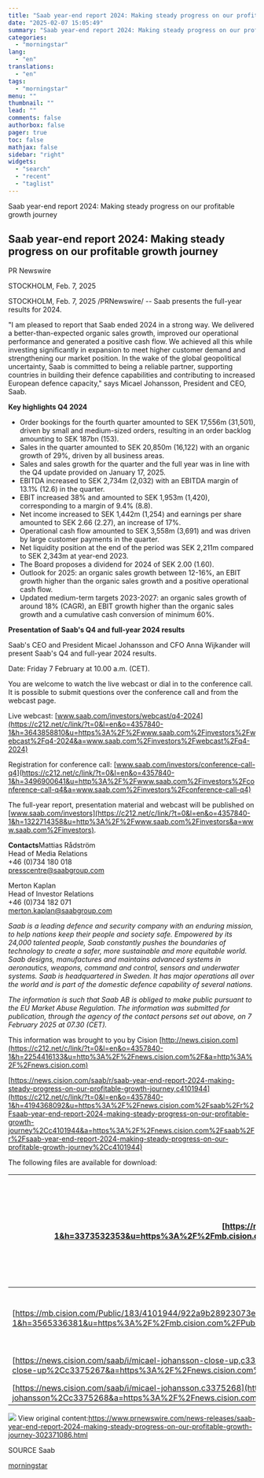 ```yaml
---
title: "Saab year-end report 2024: Making steady progress on our profitable growth journey"
date: "2025-02-07 15:05:49"
summary: "Saab year-end report 2024: Making steady progress on our profitable growth journey Saab year-end report 2024: Making steady progress on our profitable growth journey PR Newswire STOCKHOLM, Feb. 7, 2025 STOCKHOLM, Feb. 7, 2025 /PRNewswire/ -- Saab presents the full-year results for 2024. \"I am pleased to report that Saab..."
categories:
  - "morningstar"
lang:
  - "en"
translations:
  - "en"
tags:
  - "morningstar"
menu: ""
thumbnail: ""
lead: ""
comments: false
authorbox: false
pager: true
toc: false
mathjax: false
sidebar: "right"
widgets:
  - "search"
  - "recent"
  - "taglist"
---
```


Saab year-end report 2024: Making steady progress on our profitable growth journey

Saab year-end report 2024: Making steady progress on our profitable growth journey
----------------------------------------------------------------------------------

PR Newswire

STOCKHOLM, Feb. 7, 2025


STOCKHOLM, Feb. 7, 2025 /PRNewswire/ -- Saab presents the full-year results for 2024.

"I am pleased to report that Saab ended 2024 in a strong way. We delivered a better-than-expected organic sales growth, improved our operational performance and generated a positive cash flow. We achieved all this while investing significantly in expansion to meet higher customer demand and strengthening our market position. In the wake of the global geopolitical uncertainty, Saab is committed to being a reliable partner, supporting countries in building their defence capabilities and contributing to increased European defence capacity," says Micael Johansson, President and CEO, Saab.

**Key highlights Q4 2024**

* Order bookings for the fourth quarter amounted to SEK 17,556m (31,501), driven by small and medium-sized orders, resulting in an order backlog amounting to SEK 187bn (153).
* Sales in the quarter amounted to SEK 20,850m (16,122) with an organic growth of 29%, driven by all business areas.
* Sales and sales growth for the quarter and the full year was in line with the Q4 update provided on January 17, 2025.
* EBITDA increased to SEK 2,734m (2,032) with an EBITDA margin of 13.1% (12.6) in the quarter.
* EBIT increased 38% and amounted to SEK 1,953m (1,420), corresponding to a margin of 9.4% (8.8).
* Net income increased to SEK 1,442m (1,254) and earnings per share amounted to SEK 2.66 (2.27), an increase of 17%.
* Operational cash flow amounted to SEK 3,558m (3,691) and was driven by large customer payments in the quarter.
* Net liquidity position at the end of the period was SEK 2,211m compared to SEK 2,343m at year-end 2023.
* The Board proposes a dividend for 2024 of SEK 2.00 (1.60).
* Outlook for 2025: an organic sales growth between 12-16%, an EBIT growth higher than the organic sales growth and a positive operational cash flow.
* Updated medium-term targets 2023-2027: an organic sales growth of around 18% (CAGR), an EBIT growth higher than the organic sales growth and a cumulative cash conversion of minimum 60%.

**Presentation of Saab's Q4 and full-year 2024 results**

Saab's CEO and President Micael Johansson and CFO Anna Wijkander will present Saab's Q4 and full-year 2024 results.

Date: Friday 7 February at 10.00 a.m. (CET).

You are welcome to watch the live webcast or dial in to the conference call. It is possible to submit questions over the conference call and from the webcast page.

Live webcast: [www.saab.com/investors/webcast/q4-2024](https://c212.net/c/link/?t=0&l=en&o=4357840-1&h=3643858810&u=https%3A%2F%2Fwww.saab.com%2Finvestors%2Fwebcast%2Fq4-2024&a=www.saab.com%2Finvestors%2Fwebcast%2Fq4-2024)

Registration for conference call: [www.saab.com/investors/conference-call-q4](https://c212.net/c/link/?t=0&l=en&o=4357840-1&h=3496900641&u=http%3A%2F%2Fwww.saab.com%2Finvestors%2Fconference-call-q4&a=www.saab.com%2Finvestors%2Fconference-call-q4)

The full-year report, presentation material and webcast will be published on [www.saab.com/investors](https://c212.net/c/link/?t=0&l=en&o=4357840-1&h=1322714358&u=http%3A%2F%2Fwww.saab.com%2Finvestors&a=www.saab.com%2Finvestors).

**Contacts**Mattias Rådström  
Head of Media Relations   
+46 (0)734 180 018  
[presscentre@saabgroup.com](mailto:presscentre@saabgroup.com)  
  
Merton Kaplan  
Head of Investor Relations  
+46 (0)734 182 071  
[merton.kaplan@saabgroup.com](mailto:merton.kaplan@saabgroup.com)

*Saab is a leading defence and security company with an enduring mission, to help nations keep their people and society safe. Empowered by its 24,000 talented people, Saab constantly pushes the boundaries of technology to create a safer, more sustainable and more equitable world. Saab designs, manufactures and maintains advanced systems in aeronautics, weapons, command and control, sensors and underwater systems. Saab is headquartered in Sweden. It has major operations all over the world and is part of the domestic defence capability of several nations.*

*The information is such that Saab AB is obliged to make public pursuant to the EU Market Abuse Regulation. The information was submitted for publication, through the agency of the contact persons set out above, on 7 February 2025 at 07.30 (CET).*

This information was brought to you by Cision [http://news.cision.com](https://c212.net/c/link/?t=0&l=en&o=4357840-1&h=2254416133&u=http%3A%2F%2Fnews.cision.com%2F&a=http%3A%2F%2Fnews.cision.com)

[https://news.cision.com/saab/r/saab-year-end-report-2024-making-steady-progress-on-our-profitable-growth-journey,c4101944](https://c212.net/c/link/?t=0&l=en&o=4357840-1&h=4194368092&u=https%3A%2F%2Fnews.cision.com%2Fsaab%2Fr%2Fsaab-year-end-report-2024-making-steady-progress-on-our-profitable-growth-journey%2Cc4101944&a=https%3A%2F%2Fnews.cision.com%2Fsaab%2Fr%2Fsaab-year-end-report-2024-making-steady-progress-on-our-profitable-growth-journey%2Cc4101944)

The following files are available for download:

| [https://mb.cision.com/Main/183/4101944/3251800.pdf](https://c212.net/c/link/?t=0&l=en&o=4357840-1&h=3373532353&u=https%3A%2F%2Fmb.cision.com%2FMain%2F183%2F4101944%2F3251800.pdf&a=https%3A%2F%2Fmb.cision.com%2FMain%2F183%2F4101944%2F3251800.pdf) | Saab year-end report 2024 - Making steady progress on our profitable growth journey |
| --- | --- |
| [https://mb.cision.com/Public/183/4101944/922a9b28923073e5.pdf](https://c212.net/c/link/?t=0&l=en&o=4357840-1&h=3565336381&u=https%3A%2F%2Fmb.cision.com%2FPublic%2F183%2F4101944%2F922a9b28923073e5.pdf&a=https%3A%2F%2Fmb.cision.com%2FPublic%2F183%2F4101944%2F922a9b28923073e5.pdf) | Saab year-end report 2024 - press release |
| [https://news.cision.com/saab/i/micael-johansson-close-up,c3375267](https://c212.net/c/link/?t=0&l=en&o=4357840-1&h=141462200&u=https%3A%2F%2Fnews.cision.com%2Fsaab%2Fi%2Fmicael-johansson-close-up%2Cc3375267&a=https%3A%2F%2Fnews.cision.com%2Fsaab%2Fi%2Fmicael-johansson-close-up%2Cc3375267) | Micael Johansson close-up |
| [https://news.cision.com/saab/i/micael-johansson,c3375268](https://c212.net/c/link/?t=0&l=en&o=4357840-1&h=329877806&u=https%3A%2F%2Fnews.cision.com%2Fsaab%2Fi%2Fmicael-johansson%2Cc3375268&a=https%3A%2F%2Fnews.cision.com%2Fsaab%2Fi%2Fmicael-johansson%2Cc3375268) | Micael Johansson |

 ![](https://c212.net/c/img/favicon.png?sn=IO14302&sd=2025-02-07) View original content:<https://www.prnewswire.com/news-releases/saab-year-end-report-2024-making-steady-progress-on-our-profitable-growth-journey-302371086.html>

SOURCE Saab

[morningstar](https://www.morningstar.com/news/pr-newswire/20250207io14302/saab-year-end-report-2024-making-steady-progress-on-our-profitable-growth-journey)
